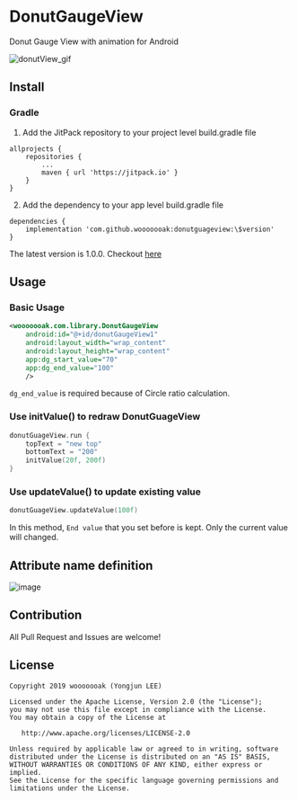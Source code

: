 # DonutGaugeView

Donut Gauge View with animation for Android

![donutView_gif](https://user-images.githubusercontent.com/18481078/67137392-51d95500-f26f-11e9-8c8b-edf31d61cdc7.gif)

## Install

### Gradle

1. Add the JitPack repository to your project level build.gradle file

```
allprojects {
    repositories {
        ...
        maven { url 'https://jitpack.io' }
    }
}
```

2. Add the dependency to your app level build.gradle file

```
dependencies {
    implementation 'com.github.wooooooak:donutguageview:\$version'
}
```

The latest version is 1.0.0. Checkout [here](https://github.com/wooooooak/DonutGaugeView/releases)

## Usage

### Basic Usage

```xml
<wooooooak.com.library.DonutGaugeView
    android:id="@+id/donutGaugeView1"
    android:layout_width="wrap_content"
    android:layout_height="wrap_content"
    app:dg_start_value="70"
    app:dg_end_value="100"
    />
```

`dg_end_value` is required because of Circle ratio calculation.

### Use initValue() to redraw DonutGuageView

```kotlin
donutGuageView.run {
    topText = "new top"
    bottomText = "200"
    initValue(20f, 200f)
}
```

### Use updateValue() to update existing value

```kotlin
donutGuageView.updateValue(100f)
```

In this method, `End value` that you set before is kept. Only the current value will changed.

## Attribute name definition

![image](https://user-images.githubusercontent.com/18481078/67140578-cd9ac800-f296-11e9-851c-03d3ab7fa8e7.png)

## Contribution

All Pull Request and Issues are welcome!

## License

```
Copyright 2019 wooooooak (Yongjun LEE)

Licensed under the Apache License, Version 2.0 (the "License");
you may not use this file except in compliance with the License.
You may obtain a copy of the License at

   http://www.apache.org/licenses/LICENSE-2.0

Unless required by applicable law or agreed to in writing, software
distributed under the License is distributed on an "AS IS" BASIS,
WITHOUT WARRANTIES OR CONDITIONS OF ANY KIND, either express or implied.
See the License for the specific language governing permissions and
limitations under the License.
```

